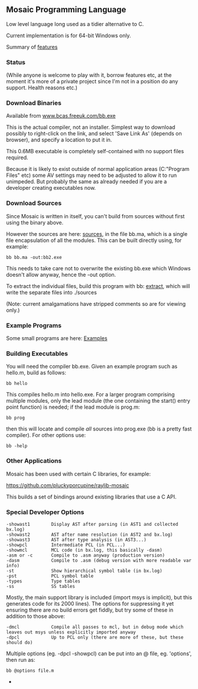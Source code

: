 ## Mosaic Programming Language

Low level language long used as a tidier alternative to C.

Current implementation is for 64-bit Windows only.

Summary of [features](../mfeatures.md)

### Status

(While anyone is welcome to play with it, borrow features etc, at the moment it's more of a private project since I'm not in a position do any support. Health reasons etc.)

### Download Binaries

Available from www.bcas.freeuk.com/bb.exe

This is the actual compiler, not an installer. Simplest way to download possibly to right-click on the link, and select 'Save Link As' (depends on browser), and specify a location to put it in.

This 0.6MB executable is completely self-contained with no support files required.

Because it is likely to exist outside of normal application areas (C:\"Program Files" etc) some AV settings may need to be adjusted to allow it to run unimpeded. But probably the same as already needed if you are a developer creating executables now.

### Download Sources

Since Mosaic is written in itself, you can't build from sources without first using the binary above.

However the sources are here: [sources](../sources), in the file bb.ma, which is a single file encapsulation of all the modules. This can be built directly using, for example:

    bb bb.ma -out:bb2.exe

This needs to take care not to overwrite the existing bb.exe which Windows doesn't allow anyway, hence the -out option.

To extract the individual files, build this program with bb: [extract](../Examples/extract.m), which will write the separate files into ./sources

(Note: current amalgamations have stripped comments so are for viewing only.)

### Example Programs

Some small programs are here: [Examples](../Examples)

### Building Executables

You will need the compiler bb.exe. Given an example program such as hello.m, build as follows:

    bb hello

This compiles hello.m into hello.exe. For a larger program comprising multiple modules, only the lead module (the one containing the start() entry point function) is needed; if the lead module is prog.m:

    bb prog

then this will locate and compile *all* sources into prog.exe (bb is a pretty fast compiler). For other options use:

    bb -help

### Other Applications

Mosaic has been used with certain C libraries, for example:

https://github.com/pluckyporcupine/raylib-mosaic

This builds a set of bindings around existing libraries that use a C API.

### Special Developer Options
````
-showast1        Display AST after parsing (in AST1 and collected bx.log)
-showast2        AST after name resolution (in AST2 and bx.log)
-showast3        AST after type analysis (in AST3...)
-showpcl         Intermediate PCL (in PCL...)
-showmcl         MCL code (in bx.log, this basically -dasm)
-asm or -c       Compile to .asm anyway (production version)
-dasm            Compile to .asm (debug version with more readable var info)
-st              Show hierarchical symbol table (in bx.log)
-pst             PCL symbol table
-types           Type tables
-ss              SS tables
````
Mostly, the main support library is included (import msys is implicit), but this generates code for its 2000 lines). The options for suppressing it yet ensuring there are no build errors get fiddly, but try some of these in addition to those above:
````
-dmcl            Compile all passes to mcl, but in debug mode which leaves out msys unless explicitly imported anyway
-dpcl            Up to PCL only (there are more of these, but these should do)
````
Multiple options (eg. -dpcl -showpcl) can be put into an @ file, eg. 'options', then run as:
````
bb @options file.m
````

-


